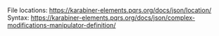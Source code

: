 File locations: https://karabiner-elements.pqrs.org/docs/json/location/
Syntax: https://karabiner-elements.pqrs.org/docs/json/complex-modifications-manipulator-definition/
